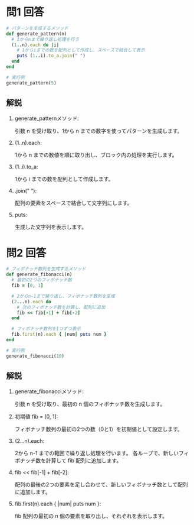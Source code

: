 # 問1 回答
```ruby
# パターンを生成するメソッド
def generate_pattern(n)
  # 1からnまで繰り返し処理を行う
  (1..n).each do |i|
    # 1からiまでの数を配列として作成し、スペースで結合して表示
    puts (1..i).to_a.join(" ")
  end
end

# 実行例
generate_pattern(5)
```

## 解説
1. generate_patternメソッド:

    引数 n を受け取り、1から n までの数字を使ってパターンを生成します。
2. (1..n).each:

    1から n までの数値を順に取り出し、ブロック内の処理を実行します。
3. (1..i).to_a:
    
    1から i までの数を配列として作成します。
4. .join(" "):

    配列の要素をスペースで結合して文字列にします。
5. puts:

    生成した文字列を表示します。


# 問2 回答
```ruby
# フィボナッチ数列を生成するメソッド
def generate_fibonacci(n)
  # 最初の2つのフィボナッチ数
  fib = [0, 1]

  # 2からn-1まで繰り返し、フィボナッチ数列を生成
  (2...n).each do
    # 次のフィボナッチ数を計算し、配列に追加
    fib << fib[-1] + fib[-2]
  end

  # フィボナッチ数列を1つずつ表示
  fib.first(n).each { |num| puts num }
end

# 実行例
generate_fibonacci(10)
```

## 解説
1. generate_fibonacciメソッド:

    引数 n を受け取り、最初の n 個のフィボナッチ数を生成します。
2. 初期値 fib = [0, 1]:

    フィボナッチ数列の最初の2つの数（0と1）を初期値として設定します。
3. (2...n).each:

    2から n-1 までの範囲で繰り返し処理を行います。
    各ループで、新しいフィボナッチ数を計算して fib 配列に追加します。
4. fib << fib[-1] + fib[-2]:

    配列の最後の2つの要素を足し合わせて、新しいフィボナッチ数として配列に追加します。
5. fib.first(n).each { |num| puts num }:

    fib 配列の最初の n 個の要素を取り出し、それぞれを表示します。